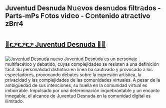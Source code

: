 ## Juventud Desnuda N𝚞𝚎vos desn𝚞dos filtr𝚊dos - Parts-mPs F𝚘tos vid𝚎o - C𝚘ntenido atr𝚊ctivo zBrr4

# <h2><a href="http://mbbpj4.tromn.icu/?c=Juventud+Desnuda">🔗👉👉👉 Juventud Desnuda 🔗🔗</a></h2>

[![Juventud Desnuda nuevo](https://i.imgur.com/pEAQMta.gif)](http://mbbpj4.tromn.icu/?c=Juventud+Desnuda)
Juventud Desnuda es un personaje multifacético y debatido, cuyas complejidades se resisten a una definición fácil.  Su personalidad distintiva en línea ha cautivado y provocado a los espectadores, provocando debates sobre la expresión artística, la privacidad y las complejidades de las comunidades virtuales. A pesar de la ambigüedad de sus intenciones, su huella en la comunidad virtual es imborrable. Impulsado por una determinación inquebrantable y un encanto innegable, el alcance de Juventud Desnuda en la comunidad digital es ilimitado.
